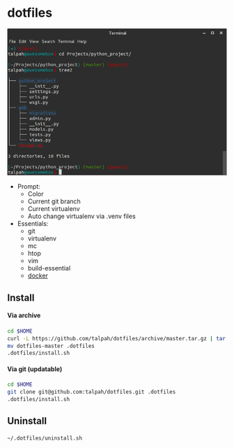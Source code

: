 # dotfiles

![](https://raw.githubusercontent.com/talpah/dotfiles/master/help/screen1.png)

* Prompt:
  * Color
  * Current git branch
  * Current virtualenv
  * Auto change virtualenv via .venv files
* Essentials:
  * git
  * virtualenv
  * mc
  * htop
  * vim
  * build-essential
  * [docker](http://docker.io)

## Install
#### Via archive
```bash
cd $HOME
curl -L https://github.com/talpah/dotfiles/archive/master.tar.gz | tar xz
mv dotfiles-master .dotfiles
.dotfiles/install.sh
```

#### Via git (updatable)
```bash
cd $HOME
git clone git@github.com:talpah/dotfiles.git .dotfiles
.dotfiles/install.sh
```
## Uninstall
```bash
~/.dotfiles/uninstall.sh
```
